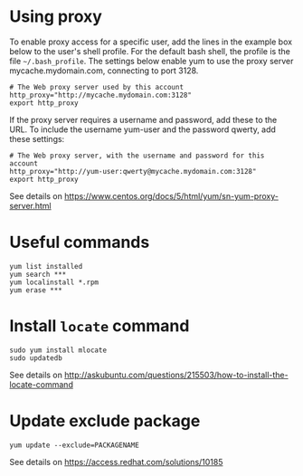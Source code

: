 # Using proxy

To enable proxy access for a specific user, add the lines in the example box below to the user's shell profile. For the default bash shell, the profile is the file `~/.bash_profile`. The settings below enable yum to use the proxy server mycache.mydomain.com, connecting to port 3128.
 
    # The Web proxy server used by this account
    http_proxy="http://mycache.mydomain.com:3128"
    export http_proxy
    
If the proxy server requires a username and password, add these to the URL. To include the username yum-user and the password qwerty, add these settings: 

    # The Web proxy server, with the username and password for this account
    http_proxy="http://yum-user:qwerty@mycache.mydomain.com:3128"
    export http_proxy

See details on <https://www.centos.org/docs/5/html/yum/sn-yum-proxy-server.html> 

# Useful commands

    yum list installed
    yum search ***
    yum localinstall *.rpm
    yum erase ***

# Install `locate` command

    sudo yum install mlocate
    sudo updatedb

See details on <http://askubuntu.com/questions/215503/how-to-install-the-locate-command>

# Update exclude package

    yum update --exclude=PACKAGENAME

See details on <https://access.redhat.com/solutions/10185>
